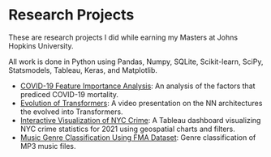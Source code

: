 # Research Projects

These are research projects I did while earning my Masters at Johns Hopkins University.

All work is done in Python using Pandas, Numpy, SQLite, Scikit-learn, SciPy, Statsmodels, Tableau, Keras, and Matplotlib.

- [COVID-19 Feature Importance Analysis](https://github.com/efarish/portfolio/tree/main/research/covid): An analysis of the factors that prediced COVID-19 mortality.
- [Evolution of Transformers](https://github.com/efarish/portfolio/tree/main/research/transformers): A video presentation on the NN architectures the evolved into Transformers.
- [Interactive Visualization of NYC Crime](https://github.com/efarish/portfolio/blob/main/research/crime/): A Tableau dashboard visualizing NYC crime statistics for 2021 using geospatial charts and filters.
- [Music Genre Classification Using FMA Dataset](https://github.com/efarish/portfolio/tree/main/research/genre): Genre classification of MP3 music files.
  


